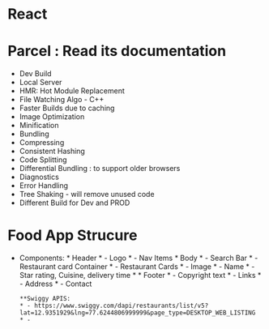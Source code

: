 
# React


# Parcel : Read its documentation

- Dev Build 
- Local Server
- HMR: Hot Module Replacement
- File Watching Algo - C++ 
- Faster Builds due to caching
- Image Optimization 
- Minification 
- Bundling
- Compressing
- Consistent Hashing 
- Code Splitting 
- Differential Bundling : to support older browsers
- Diagnostics
- Error Handling
- Tree Shaking - will remove unused code    
- Different Build for Dev and PROD 




# Food App Strucure
  * Components:
         * Header
         * - Logo
         * - Nav Items
         * Body 
         *  - Search Bar
         *  - Restaurant card Container
         *      - Restaurant Cards
         *              - Image
         *              - Name 
         *              - Star rating, Cuisine, delivery time
         * 
         * Footer
         *  - Copyright text
         *  - Links
         *  - Address
         *  - Contact 
        

        **Swiggy APIS:
        * - https://www.swiggy.com/dapi/restaurants/list/v5?lat=12.9351929&lng=77.6244806999999&page_type=DESKTOP_WEB_LISTING
        * - 

